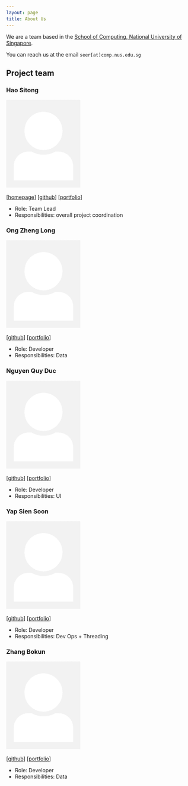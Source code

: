 ```yaml
---
layout: page
title: About Us
---
```


We are a team based in the [School of Computing, National University of Singapore](http://www.comp.nus.edu.sg).

You can reach us at the email `seer[at]comp.nus.edu.sg`

## Project team

### Hao Sitong

<img src="images/o-ohst.png" width="200px">

[[homepage](http://www.comp.nus.edu.sg/~damithch)]
[[github](https://github.com/o-ohst)]
[[portfolio](team/o-ohst.md)]

* Role: Team Lead
* Responsibilities: overall project coordination

### Ong Zheng Long

<img src="images/zhenglong3.png" width="200px">

[[github](https://github.com/ZhengLong3)]
[[portfolio](team/zhenglong3.md)]

* Role: Developer
* Responsibilities: Data

### Nguyen Quy Duc

<img src="images/ngquyduc.png" width="200px">

[[github](https://github.com/ngquyduc)]
[[portfolio](team/ngquyduc.md)]

* Role: Developer
* Responsibilities: UI

### Yap Sien Soon

<img src="images/ssyap98.png" width="200px">

[[github](https://github.com/ssyap98)]
[[portfolio](team/ssyap98.md)]

* Role: Developer
* Responsibilities: Dev Ops + Threading

### Zhang Bokun

<img src="images/bokun2.png" width="200px">

[[github](http://github.com/bokun2)]
[[portfolio](team/bokun2.md)]

* Role: Developer
* Responsibilities: Data
